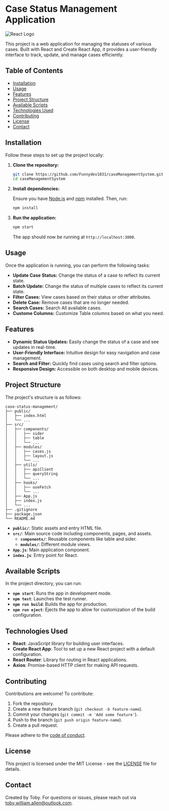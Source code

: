 
# Case Status Management Application

![React Logo](https://upload.wikimedia.org/wikipedia/commons/a/a7/React-icon.svg)

This project is a web application for managing the statuses of various cases. Built with React and Create React App, it provides a user-friendly interface to track, update, and manage cases efficiently.

## Table of Contents

- [Installation](#installation)
- [Usage](#usage)
- [Features](#features)
- [Project Structure](#project-structure)
- [Available Scripts](#available-scripts)
- [Technologies Used](#technologies-used)
- [Contributing](#contributing)
- [License](#license)
- [Contact](#contact)

## Installation

Follow these steps to set up the project locally:

1. **Clone the repository:**

   ```bash
   git clone https://github.com/Funnydev1031/caseManagementSystem.git
   cd caseManagementSystem
   ```

2. **Install dependencies:**

   Ensure you have [Node.js](https://nodejs.org/) and [npm](https://www.npmjs.com/) installed. Then, run:

   ```bash
   npm install
   ```

3. **Run the application:**

   ```bash
   npm start
   ```

   The app should now be running at `http://localhost:3000`.

## Usage

Once the application is running, you can perform the following tasks:

- **Update Case Status:** Change the status of a case to reflect its current state.
- **Batch Update:** Change the status of multiple cases to reflect its current state.
- **Filter Cases:** View cases based on their status or other attributes.
- **Delete Case:** Remove cases that are no longer needed.
- **Search Cases:** Search All available cases.
- **Custome Columns:** Customize Table columns based on what you need.

## Features

- **Dynamic Status Updates:** Easily change the status of a case and see updates in real-time.
- **User-Friendly Interface:** Intuitive design for easy navigation and case management.
- **Search and Filter:** Quickly find cases using search and filter options.
- **Responsive Design:** Accessible on both desktop and mobile devices.

## Project Structure

The project's structure is as follows:

```
case-status-management/
├── public/
│   ├── index.html
│   └── ...
├── src/
│   ├── components/
│   │   ├── sider
│   │   ├── table
│   │   └── ...
│   ├── modules/
│   │   ├── cases.js
│   │   ├── layout.js
│   │   └── ...
│   ├── utils/
│   │   ├── apiClient
│   │   ├── queryString
│   │   └── ...
│   ├── hooks/
│   │   ├── useFetch
│   │   └── ...
│   ├── App.js
│   ├── index.js
│   └── ...
├── .gitignore
├── package.json
└── README.md
```

- **`public/`**: Static assets and entry HTML file.
- **`src/`**: Main source code including components, pages, and assets.
  - **`components/`**: Reusable components like table and sider.
  - **`modules/`**: Different module views.
- **`App.js`**: Main application component.
- **`index.js`**: Entry point for React.

## Available Scripts

In the project directory, you can run:

- **`npm start`**: Runs the app in development mode.
- **`npm test`**: Launches the test runner.
- **`npm run build`**: Builds the app for production.
- **`npm run eject`**: Ejects the app to allow for customization of the build configuration.

## Technologies Used

- **React**: JavaScript library for building user interfaces.
- **Create React App**: Tool to set up a new React project with a default configuration.
- **React Router**: Library for routing in React applications.
- **Axios**: Promise-based HTTP client for making API requests.

## Contributing

Contributions are welcome! To contribute:

1. Fork the repository.
2. Create a new feature branch (`git checkout -b feature-name`).
3. Commit your changes (`git commit -m 'Add some feature'`).
4. Push to the branch (`git push origin feature-name`).
5. Create a pull request.

Please adhere to the [code of conduct](CODE_OF_CONDUCT.md).

## License

This project is licensed under the MIT License - see the [LICENSE](LICENSE) file for details.

## Contact

Created by Toby. For questions or issues, please reach out via [toby.william.allen@outlook.com](mailto:toby.william.allen@outlook.com).


